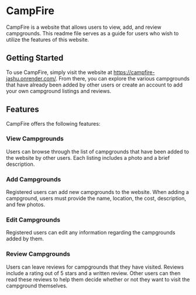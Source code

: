 # CampFire
CampFire is a website that allows users to view, add, and review campgrounds. This readme file serves as a guide for users who wish to utilize the features of this website.

## Getting Started
To use CampFire, simply visit the website at https://campfire-jashu.onrender.com/. From there, you can explore the various campgrounds that have already been added by other users or create an account to add your own campground listings and reviews.

## Features
CampFire offers the following features:

### View Campgrounds
Users can browse through the list of campgrounds that have been added to the website by other users. Each listing includes a photo and a brief description.

### Add Campgrounds
Registered users can add new campgrounds to the website. When adding a campground, users must provide the name, location, the cost, description, and few photos.

### Edit Campgrounds
Registered users can edit any information regarding the campgrounds added by them.

### Review Campgrounds
Users can leave reviews for campgrounds that they have visited. Reviews include a rating out of 5 stars and a written review. Other users can then read these reviews to help them decide whether or not they want to visit the campground themselves.
